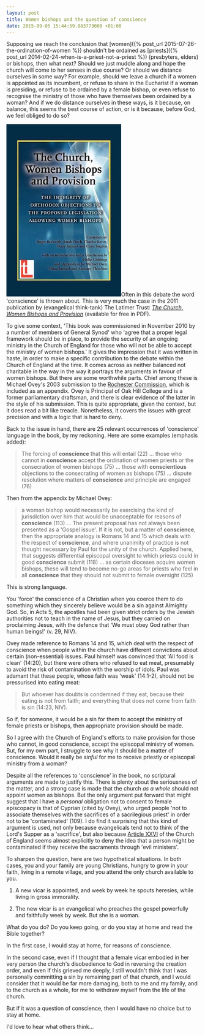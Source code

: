 ```yaml
---
layout: post
title: Women bishops and the question of conscience
date: 2015-09-05 15:44:59.883773000 +01:00
---
```

Supposing we reach the conclusion that [women]({% post_url 2015-07-26-the-ordination-of-women %}) shouldn't be ordained as [priests]({% post_url 2014-02-24-when-is-a-priest-not-a-priest %}) (presbyters, elders) or bishops, then what next? Should we just muddle along and hope the church will come to her senses in due course? Or should we distance ourselves in some way? For example, should we leave a church if a women is appointed as its incumbent, or refuse to share in the Eucharist if a woman is presiding, or refuse to be ordained by a female bishop, or even refuse to recognise the ministry of those who have themselves been ordained by a woman? And if we do distance ourselves in these ways, is it because, on balance, this seems the best course of action, or is it because, before God, we feel obliged to do so?

[<img alt="The Church, Women Bishops and Provision" title="The Church, Women Bishops and Provision" src="/assets/latimer-cwp.jpg" class="alignright" />](http://www.latimertrust.org/index.php/publications/books-and-compilations/150-cwp)Often in this debate the word 'conscience' is thrown about. This is very much the case in the 2011 publication by (evangelical think-tank) The Latimer Trust: [_The Church, Women Bishops and Provision_](http://www.latimertrust.org/index.php/publications/books-and-compilations/150-cwp) (available for free in PDF).

To give some context, 'This book was commissioned in November 2010 by a number of members of General Synod' who 'agree that a proper legal framework should be in place, to provide the security of an ongoing ministry in the Church of England for those who will not be able to accept the ministry of women bishops.' It gives the impression that it was written in haste, in order to make a specific contribution to the debate within the Church of England at the time. It comes across as neither balanced not charitable in the way in the way it portrays the arguments in favour of women bishops. But there are some worthwhile parts. Chief among these is Michael Ovey's 2003 submission to the [Rochester Commission](http://archive.churchsociety.org/issues_new/ministry/wombishop/iss_ministry_wombishop_rochester.asp), which is included as an appendix. Ovey is Principal of Oak Hill College and is a former parliamentary draftsman, and there is clear evidence of the latter in the style of his submission. This is quite appropriate, given the context, but it does read a bit like treacle. Nonetheless, it covers the issues with great precision and with a logic that is hard to deny.

Back to the issue in hand, there are 25 relevant occurrences of 'conscience' language in the book, by my reckoning. Here are some examples (emphasis added):

> The forcing of **conscience** that this will entail (22) ... those who cannot in **conscience** accept the ordination of women priests or the consecration of women bishops (75) ... those with **conscientious** objections to the consecrating of women as bishops (75) ... dispute resolution where matters of **conscience** and principle are engaged (76)

Then from the appendix by Michael Ovey:

> a woman bishop would necessarily be exercising the kind of jurisdiction over him that would be unacceptable for reasons of **conscience** (113) ... The present proposal has not always been presented as a 'Gospel issue'. If it is not, but a matter of **conscience**, then the appropriate analogy is Romans 14 and 15 which deals with the respect of **conscience**, and where unanimity of practice is not thought necessary by Paul for the unity of the church. Applied here, that suggests differential episcopal oversight to which priests could in good **conscience** submit (118) ... as certain dioceses acquire women bishops, these will tend to become no-go areas for priests who feel in all **conscience** that they should not submit to female oversight (125)

This is strong language.

You 'force' the conscience of a Christian when you coerce them to do something which they sincerely believe would be a sin against Almighty God. So, in Acts 5, the apostles had been given strict orders by the Jewish authorities not to teach in the name of Jesus, but they carried on proclaiming Jesus, with the defence that 'We must obey God rather than human beings!' (v. 29, NIV).

Ovey made reference to Romans 14 and 15, which deal with the respect of conscience when people within the church have different convictions about certain (non-essential) issues. Paul himself was convinced that 'All food is clean' (14:20), but there were others who refused to eat meat, presumably to avoid the risk of contamination with the worship of idols. Paul was adamant that these people, whose faith was 'weak' (14:1-2), should not be pressurised into eating meat:

> But whoever has doubts is condemned if they eat, because their eating is not from faith; and everything that does not come from faith is sin (14:23, NIV).

So if, for someone, it would be a sin for them to accept the ministry of female priests or bishops, then appropriate provision should be made.

So I agree with the Church of England's efforts to make provision for those who cannot, in good conscience, accept the episcopal ministry of women. But, for my own part, I struggle to see why it should be a matter of conscience. Would it really be _sinful_ for me to receive priestly or episcopal ministry from a woman?

Despite all the references to 'conscience' in the book, no scriptural arguments are made to justify this. There is plenty about the seriousness of the matter, and a strong case is made that the church _as a whole_ should not appoint women as bishops. But the only argument put forward that might suggest that I have a _personal_ obligation not to consent to female episcopacy is that of Cyprian (cited by Ovey), who urged people 'not to associate themselves with the sacrifices of a sacrilegious priest' in order not to be 'contaminated' (109). I do find it surprising that this kind of argument is used, not only because evangelicals tend not to think of the Lord's Supper as a 'sacrifice', but also because [Article XXVI](https://www.churchofengland.org/prayer-worship/worship/book-of-common-prayer/articles-of-religion.aspx#XXVI) of the Church of England seems almost explicitly to deny the idea that a person might be contaminated if they receive the sacraments through 'evil ministers'.

To sharpen the question, here are two hypothetical situations. In both cases, you and your family are young Christians, hungry to grow in your faith, living in a remote village, and you attend the only church available to you.

1. A new vicar is appointed, and week by week he spouts heresies, while living in gross immorality. 

1. The new vicar is an evangelical who preaches the gospel powerfully and faithfully week by week. But she is a woman.

What do you do? Do you keep going, or do you stay at home and read the Bible together?

In the first case, I would stay at home, for reasons of conscience.

In the second case, even if I thought that a female vicar embodied in her very person the church's disobedience to God in reversing the creation order, and even if this grieved me deeply, I still wouldn't think that I was personally committing a sin by remaining part of that church, and I would consider that it would be far more damaging, both to me and my family, and to the church as a whole, for me to withdraw myself from the life of the church.

But if it was a question of conscience, then I would have no choice but to stay at home.

I'd love to hear what others think...
